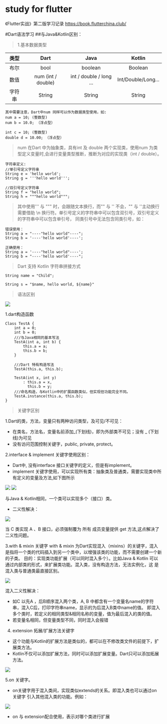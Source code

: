 # study for flutter
《Flutter实战》第二版学习记录
https://book.flutterchina.club/

#Dart语法学习
##与Java&Kotlin区别：
>1.基本数据类型

|  类型   |        Dart        |          Java           |       Kotlin       |
|:-----:|:------------------:|:-----------------------:|:------------------:|
|  布尔   |        bool        |         boolean         |      Boolean       |
|  数值   | num (int / double) | int / double / long ... | Int/Double/Long... |
|  字符串  |       String       |         String          |       String       |
    
    

    其中需要注意，Dart中num 同样可以作为数据类型使用，如:
    num a = 10; (整数型)
    num b = 10.0; （浮点型）  
    
    int c = 10; (整数型)
    double d = 10.00; （浮点型）

>num 在Dart 中为抽象类，具有int 及 double 两个实现类，使用num 为类型定义变量时,会进行变量类型推断，推断为对应的实现类（int / double）。    
    
    字符串定义:
    //单引号定义字符串
    String e = 'hello world';
    String g = '''hello world''';

    //双引号定义字符串
    String f = "hello world";
    String h = """hello world""";

>其中使用''' 与 """ 时，会跟随文本换行，而"" 与 '' 不会，"" 与 ''主动换行需要借助 \n 换行符。单引号定义的字符串中可以包含双引号，双引号定义的字符串中可以包含单引号，
同类引号中无法包含同类引号，如：
    
    错误使用：
    String a = "----"hello world"----";
    String b = '----'hello world'----';

    正确使用：
    String a = '----"hello world"----';
    String b = "----'hello world'----";

>Dart 支持 Kotlin 字符串拼接方式

    String name = "Child";
    
    String s = "$name, hello world, ${name}"

>语法区别

![](/Users/msb/Desktop/20230316164610.jpg)


1.dart构造函数
    
    Class TestA {
        int a = 0;
        int b = 0;
        ///与Java相同的基本写法
        TestA(int a, int b) {
            this.a = a;
            this.b = b;
        }
        
        ///Dart 特有构造写法
        TestA(this.a, this.b);
        
        TestA(int x, int y)
            : this.a = x,
              this.b = y;
        ///命名构造，与Kotlin中的扩展函数类似，但实现但功能完全不同。
        TestA.instance(this.a, this.b);
    }

>关键字区别

1.Dart的类，方法，变量只有两种访问类型，及可见/不可见： 
* 在类名，方法名，变量名前添加_(下划线)，即为外部类不可见；没有 _ (下划线)为可见
* 没有访问范围控制关键字，public, private, protect。

2.interface & implement 关键字使用区别：
* Dart中, 没有interface 接口关键字的定义，但是有implement。
* implement 关键字使用，可以实现所有类：抽象类及普通类，需要实现类中所有定义的变量及方法,如下图所示

<img src="/Users/msb/Desktop/20230320105025.jpg"/>
<img src="/Users/msb/Desktop/20230320105132.jpg"/>

与Java & Kotlin相同，一个类可以实现多个（接口）类。
* 二义性解决：

<img src="/Users/msb/Desktop/20230320155607.jpg"/>

当 C 类实现 A 、B 接口，必须强制覆为 所有 成员变量提供 get 方法,这点解决了二义性问题。

3.with & mixin 关键字
with & mixin 为Dart实现混入（mixins）的关键字，混入是指将一个类的代码插入到另一个类中，以增强该类的功能，而不需要创建一个新的子类。
目的：实现类功能扩展（可以同时混入多个）。比如Java & Kotlin 可以通过内部类的形式，来扩展类功能。混入类，没有构造方法，无法实例化，这
是混入类与普通类最直接区别。

<img src="/Users/msb/Desktop/20230320154919.jpg"/>

混入二义性解决：
* 如C 以先A ，后B顺序混入两个类，A, B 中都含有一个变量名name的字符串，混入C后，打印字符串name，显示的为后混入B类中name的值。
即混入多个类时，若定义的相同类型&相同名称的变量，值为最后混入的类的值。
* 若变量名相同，但变量类型不同，同时混入会报错


4. extension 拓展/扩展方法关键字
* 这个功能与Kotlin的扩展方法是类似的，都可以在不修改类文件的前提下，扩展类方法。
* Kotlin不仅可以添加扩展方法，同时可以添加扩展变量。Dart只可以添加拓展方法。

<img src="/Users/msb/Desktop/20230320164940.jpg"/>

5.on 关键字。
* on关键字用于混入类间，实现类似extends的关系。即混入类也可以通过on 关键字 引入其他混入类的功能。例如：

<img src="/Users/msb/Desktop/20230320162047.jpg"/>

* on 与 extension配合使用，表示对哪个类进行扩展










    

